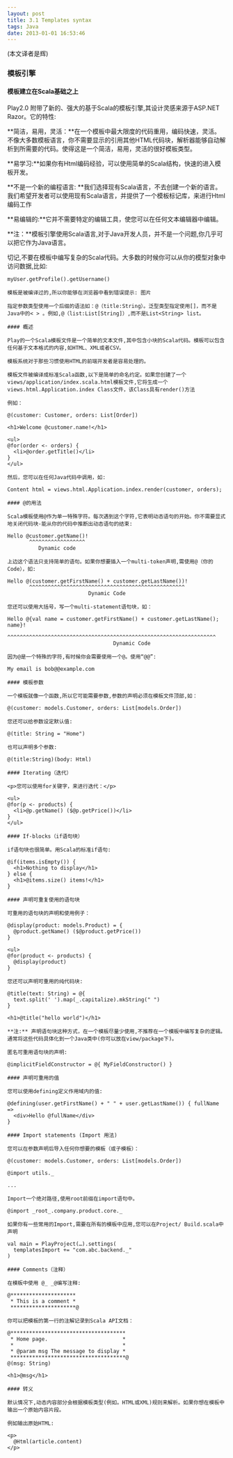 ```yaml
---
layout: post
title: 3.1 Templates syntax
tags: Java
date: 2013-01-01 16:53:46
---
```


(本文译者是辉)

### 模板引擎

#### 模板建立在Scala基础之上

Play2.0 附带了新的、强大的基于Scala的模板引擎,其设计灵感来源于ASP.NET Razor。它的特性:

**简洁，易用，灵活：**在一个模板中最大限度的代码重用，编码快速，灵活。不像大多数模板语言，你不需要显示的引用其他HTML代码块，解析器能够自动解析到所需要的代码。使得这是一个简洁，易用，灵活的很好模板类型。

**易学习:**如果你有Html编码经验，可以使用简单的Scala结构，快速的进入模板开发。

**不是一个新的编程语言: **我们选择现有Scala语言，不去创建一个新的语言。我们希望开发者可以使用现有Scala语言，并提供了一个模板标记库，来进行Html编码工作

**易编辑的:**它并不需要特定的编辑工具，使您可以在任何文本编辑器中编辑。

**注：**模板引擎使用Scala语言,对于Java开发人员，并不是一个问题,你几乎可以把它作为Java语言。

切记,不要在模板中编写复杂的Scala代码。大多数的时候你可以从你的模型对象中访问数据,比如:

    myUser.getProfile().getUsername()

    模板是被编译过的,所以你能够在浏览器中看到错误提示: 图片

    指定参数类型使用一个后缀的语法如：@（title:String）。泛型类型指定使用[]，而不是Java中的< > 。例如,@（list:List[String]）,而不是List<String> list。

    #### 概述

    Play的一个Scala模板文件是一个简单的文本文件,其中包含小块的Scala代码。模板可以包含任何基于文本格式的内容,如HTML、XML或者CSV。

    模板系统对于那些习惯使用HTML的前端开发者是容易处理的。

    模板文件被编译成标准Scala函数,以下是简单的命名约定。如果您创建了一个views/application/index.scala.html模板文件,它将生成一个views.html.Application.index Class文件，该Class具有render()方法

    例如：

    @(customer: Customer, orders: List[Order])

    <h1>Welcome @customer.name!</h1>

    <ul> 
    @for(order <- orders) {
      <li>@order.getTitle()</li>
    } 
    </ul>

    然后，您可以在任何Java代码中调用，如:

    Content html = views.html.Application.index.render(customer, orders);

    #### @的用法

    Scala模板使用@作为单一特殊字符。每次遇到这个字符,它表明动态语句的开始。你不需要显式地关闭代码块-能从你的代码中推断出动态语句的结束:

    Hello @customer.getName()!
           ^^^^^^^^^^^^^^^^^^
              Dynamic code

    上边这个语法只支持简单的语句。如果你想要插入一个multi-token声明,需使用@（你的Code），如:

    Hello @(customer.getFirstName() + customer.getLastName())!
           ^^^^^^^^^^^^^^^^^^^^^^^^^^^^^^^^^^^^^^^^^^^^^^^^^^ 
                              Dynamic Code

    您还可以使用大括号，写一个multi-statement语句块，如：

    Hello @{val name = customer.getFirstName() + customer.getLastName(); name}!
           ^^^^^^^^^^^^^^^^^^^^^^^^^^^^^^^^^^^^^^^^^^^^^^^^^^^^^^^^^^^^^^^^^^^
                                      Dynamic Code

    因为@是一个特殊的字符,有时候你会需要使用一个@。使用“@@”:

    My email is bob@@example.com

    #### 模板参数

    一个模板就像一个函数,所以它可能需要参数,参数的声明必须在模板文件顶部,如：

    @(customer: models.Customer, orders: List[models.Order])

    您还可以给参数设定默认值:

    @(title: String = "Home")

    也可以声明多个参数:

    @(title:String)(body: Html)

    #### Iterating（迭代）

    <p>您可以使用for关键字，来进行迭代：</p>

    <ul>
    @for(p <- products) {
      <li>@p.getName() ($@p.getPrice())</li>
    } 
    </ul>

    #### If-blocks（if语句块）

    if语句块也很简单。用Scala的标准if语句:

    @if(items.isEmpty()) {
      <h1>Nothing to display</h1>
    } else {
      <h1>@items.size() items!</h1>
    }

    #### 声明可重复使用的语句块

    可重用的语句块的声明和使用例子：

    @display(product: models.Product) = {
      @product.getName() ($@product.getPrice())
    }

    <ul>
    @for(product <- products) {
      @display(product)
    }

    您还可以声明可重用的纯代码块:

    @title(text: String) = @{
      text.split(' ').map(_.capitalize).mkString(" ")
    }

    <h1>@title("hello world")</h1>

    **注:** 声明语句块这种方式，在一个模板尽量少使用,不推荐在一个模板中编写复杂的逻辑。通常将这些代码具体化到一个Java类中(你可以放在view/package下)。

    匿名可重用语句块的声明:

    @implicitFieldConstructor = @{ MyFieldConstructor() }

    #### 声明可重用的值

    您可以使用defining定义作用域内的值:

    @defining(user.getFirstName() + " " + user.getLastName()) { fullName =>
      <div>Hello @fullName</div>
    }

    #### Import statements (Import 用法)

    您可以在参数声明后导入任何你想要的模板（或子模板）：

    @(customer: models.Customer, orders: List[models.Order])

    @import utils._

    ...

    Import一个绝对路径,使用root前缀在import语句中。

    @import _root_.company.product.core._

    如果你有一些常用的Import,需要在所有的模板中应用,您可以在Project/ Build.scala中声明

    val main = PlayProject(…).settings(
      templatesImport += "com.abc.backend._"
    )

    #### Comments（注释）

    在模板中使用 @_ _@编写注释:

    @*********************
     * This is a comment *
     *********************@

    你可以把模板的第一行的注解记录到Scala API文档：

    @*************************************
     * Home page.                        *
     *                                   *
     * @param msg The message to display *
     *************************************@
    @(msg: String)

    <h1>@msg</h1>

    #### 转义

    默认情况下,动态内容部分会根据模板类型(例如。HTML或XML)规则来解析。如果你想在模板中输出一个原始内容片段。

    例如输出原始HTML:

    <p>
      @Html(article.content)    
    </p>
